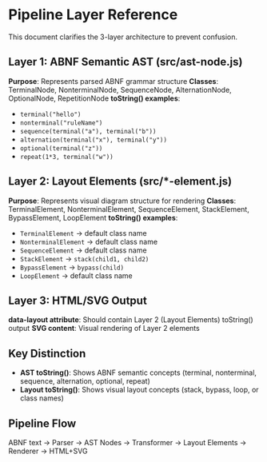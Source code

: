 # Pipeline Layer Reference

This document clarifies the 3-layer architecture to prevent confusion.

## Layer 1: ABNF Semantic AST (src/ast-node.js)
**Purpose**: Represents parsed ABNF grammar structure
**Classes**: TerminalNode, NonterminalNode, SequenceNode, AlternationNode, OptionalNode, RepetitionNode
**toString() examples**:
- `terminal("hello")`
- `nonterminal("ruleName")`
- `sequence(terminal("a"), terminal("b"))`
- `alternation(terminal("x"), terminal("y"))`
- `optional(terminal("z"))`
- `repeat(1*3, terminal("w"))`

## Layer 2: Layout Elements (src/*-element.js)
**Purpose**: Represents visual diagram structure for rendering
**Classes**: TerminalElement, NonterminalElement, SequenceElement, StackElement, BypassElement, LoopElement
**toString() examples**:
- `TerminalElement` → default class name
- `NonterminalElement` → default class name  
- `SequenceElement` → default class name
- `StackElement` → `stack(child1, child2)`
- `BypassElement` → `bypass(child)`
- `LoopElement` → default class name

## Layer 3: HTML/SVG Output
**data-layout attribute**: Should contain Layer 2 (Layout Elements) toString() output
**SVG content**: Visual rendering of Layer 2 elements

## Key Distinction
- **AST toString()**: Shows ABNF semantic concepts (terminal, nonterminal, sequence, alternation, optional, repeat)
- **Layout toString()**: Shows visual layout concepts (stack, bypass, loop, or class names)

## Pipeline Flow
ABNF text → Parser → AST Nodes → Transformer → Layout Elements → Renderer → HTML+SVG